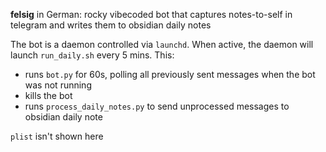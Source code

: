 **felsig**
in German: rocky
vibecoded bot that captures notes-to-self in telegram and writes them to obsidian daily notes

The bot is a daemon controlled via `launchd`. When active, the daemon will launch `run_daily.sh` every 5 mins. This:
* runs `bot.py` for 60s, polling all previously sent messages when the bot was not running
* kills the bot
* runs `process_daily_notes.py` to send unprocessed messages to obsidian daily note

`plist` isn't shown here

